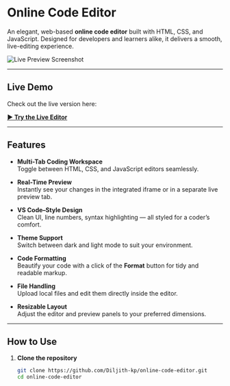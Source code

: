 # Online Code Editor

An elegant, web-based **online code editor** built with HTML, CSS, and JavaScript. Designed for developers and learners alike, it delivers a smooth, live-editing experience.

![Live Preview Screenshot](https://i.ibb.co/Qjz5jKPB/Screenshot-2025-08-17-180149.png)

---

##  Live Demo

Check out the live version here:

[**▶ Try the Live Editor**](https://diljith-kp.github.io/online-code-editor/
) 

---

##  Features

- **Multi-Tab Coding Workspace**  
  Toggle between HTML, CSS, and JavaScript editors seamlessly.

- **Real-Time Preview**  
  Instantly see your changes in the integrated iframe or in a separate live preview tab.

- **VS Code–Style Design**  
  Clean UI, line numbers, syntax highlighting — all styled for a coder’s comfort.

- **Theme Support**  
  Switch between dark and light mode to suit your environment.

- **Code Formatting**  
  Beautify your code with a click of the **Format** button for tidy and readable markup.

- **File Handling**  
  Upload local files and edit them directly inside the editor.

- **Resizable Layout**  
  Adjust the editor and preview panels to your preferred dimensions.

---

##  How to Use

1. **Clone the repository**  
   ```bash
   git clone https://github.com/Diljith-kp/online-code-editor.git
   cd online-code-editor
